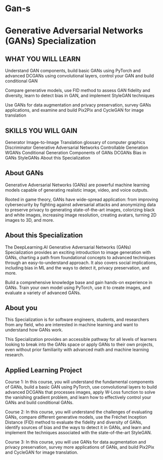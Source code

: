 # Gan-s

# Generative Adversarial Networks (GANs) Specialization

## WHAT YOU WILL LEARN

Understand GAN components, build basic GANs using PyTorch and advanced DCGANs using convolutional layers, control your GAN and build conditional GAN

Compare generative models, use FID method to assess GAN fidelity and diversity, learn to detect bias in GAN, and implement StyleGAN techniques

Use GANs for data augmentation and privacy preservation, survey GANs applications, and examine and build Pix2Pix and CycleGAN for image translation

## SKILLS YOU WILL GAIN

Generator
Image-to-Image Translation
glossary of computer graphics
Discriminator
Generative Adversarial Networks
Controllable Generation
WGANs
Conditional Generation
Components of GANs
DCGANs
Bias in GANs
StyleGANs
About this Specialization

## About GANs

Generative Adversarial Networks (GANs) are powerful machine learning models capable of generating realistic image, video, and voice outputs.

Rooted in game theory, GANs have wide-spread application: from improving cybersecurity by fighting against adversarial attacks and anonymizing data to preserve privacy to generating state-of-the-art images, colorizing black and white images, increasing image resolution, creating avatars, turning 2D images to 3D, and more.

## About this Specialization

The DeepLearning.AI Generative Adversarial Networks (GANs) Specialization provides an exciting introduction to image generation with GANs, charting a path from foundational concepts to advanced techniques through an easy-to-understand approach. It also covers social implications, including bias in ML and the ways to detect it, privacy preservation, and more.

Build a comprehensive knowledge base and gain hands-on experience in GANs. Train your own model using PyTorch, use it to create images, and evaluate a variety of advanced GANs.

## About you

This Specialization is for software engineers, students, and researchers from any field, who are interested in machine learning and want to understand how GANs work.

This Specialization provides an accessible pathway for all levels of learners looking to break into the GANs space or apply GANs to their own projects, even without prior familiarity with advanced math and machine learning research.

## Applied Learning Project

Course 1: In this course, you will understand the fundamental components of GANs, build a basic GAN using PyTorch, use convolutional layers to build advanced DCGANs that processes images, apply W-Loss function to solve the vanishing gradient problem, and learn how to effectively control your GANs and build conditional GANs.

Course 2: In this course, you will understand the challenges of evaluating GANs, compare different generative models, use the Fréchet Inception Distance (FID) method to evaluate the fidelity and diversity of GANs, identify sources of bias and the ways to detect it in GANs, and learn and implement the techniques associated with the state-of-the-art StyleGAN.

Course 3: In this course, you will use GANs for data augmentation and privacy preservation, survey more applications of GANs, and build Pix2Pix and CycleGAN for image translation.
